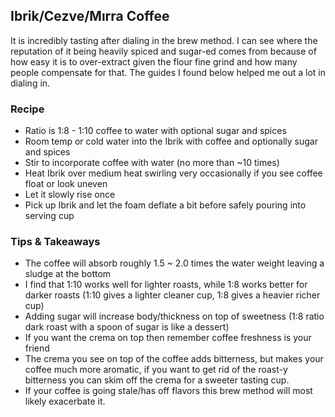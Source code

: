 ## Ibrik/Cezve/Mırra Coffee
It is incredibly tasting after dialing in the brew method. I can see where the reputation of it being heavily spiced and sugar-ed comes from because of how easy it is to over-extract given the flour fine grind and how many people compensate for that. The guides I found below helped me out a lot in dialing in.

### Recipe
* Ratio is 1:8 - 1:10 coffee to water with optional sugar and spices
* Room temp or cold water into the Ibrik with coffee and optionally sugar and spices
* Stir to incorporate coffee with water (no more than ~10 times)
* Heat Ibrik over medium heat swirling very occasionally if you see coffee float or look uneven
* Let it slowly rise once
* Pick up Ibrik and let the foam deflate a bit before safely pouring into serving cup

### Tips & Takeaways
* The coffee will absorb roughly 1.5 ~ 2.0 times the water weight leaving a sludge at the bottom
* I find that 1:10 works well for lighter roasts, while 1:8 works better for darker roasts (1:10 gives a lighter cleaner cup, 1:8 gives a heavier richer cup)
* Adding sugar will increase body/thickness on top of sweetness (1:8 ratio dark roast with a spoon of sugar is like a dessert)
* If you want the crema on top then remember coffee freshness is your friend
* The crema you see on top of the coffee adds bitterness, but makes your coffee much more aromatic, if you want to get rid of the roast-y bitterness you can skim off the crema for a sweeter tasting cup.
* If your coffee is going stale/has off flavors this brew method will most likely exacerbate it.
